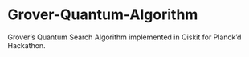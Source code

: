 # Grover-Quantum-Algorithm
Grover’s Quantum Search Algorithm implemented in Qiskit for Planck’d Hackathon.
